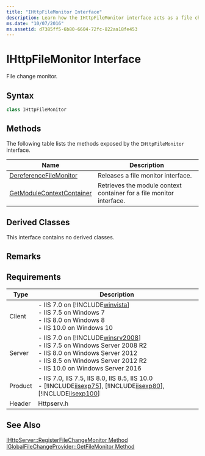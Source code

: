 ```yaml
---
title: "IHttpFileMonitor Interface"
description: Learn how the IHttpFileMonitor interface acts as a file change monitor.
ms.date: "10/07/2016"
ms.assetid: d7385ff5-6b80-6604-72fc-822aa18fe453
---
```

# IHttpFileMonitor Interface
File change monitor.  
  
## Syntax  
  
```cpp  
class IHttpFileMonitor  
```  
  
## Methods  
 The following table lists the methods exposed by the `IHttpFileMonitor` interface.  
  
|Name|Description|  
|----------|-----------------|  
|[DereferenceFileMonitor](../../web-development-reference/native-code-api-reference/ihttpfilemonitor-dereferencefilemonitor-method.md)|Releases a file monitor interface.|  
|[GetModuleContextContainer](../../web-development-reference/native-code-api-reference/ihttpfilemonitor-getmodulecontextcontainer-method.md)|Retrieves the module context container for a file monitor interface.|  
  
## Derived Classes  
 This interface contains no derived classes.  
  
## Remarks  
  
## Requirements  
  
|Type|Description|  
|----------|-----------------|  
|Client|-   IIS 7.0 on [!INCLUDE[winvista](../../wmi-provider/includes/winvista-md.md)]<br />-   IIS 7.5 on Windows 7<br />-   IIS 8.0 on Windows 8<br />-   IIS 10.0 on Windows 10|  
|Server|-   IIS 7.0 on [!INCLUDE[winsrv2008](../../wmi-provider/includes/winsrv2008-md.md)]<br />-   IIS 7.5 on Windows Server 2008 R2<br />-   IIS 8.0 on Windows Server 2012<br />-   IIS 8.5 on Windows Server 2012 R2<br />-   IIS 10.0 on Windows Server 2016|  
|Product|-   IIS 7.0, IIS 7.5, IIS 8.0, IIS 8.5, IIS 10.0<br />-   [!INCLUDE[iisexp75](../../web-development-reference/native-code-api-reference/includes/iisexp75-md.md)], [!INCLUDE[iisexp80](../../web-development-reference/native-code-api-reference/includes/iisexp80-md.md)], [!INCLUDE[iisexp100](../../web-development-reference/native-code-api-reference/includes/iisexp100-md.md)]|  
|Header|Httpserv.h|  
  
## See Also  
 [IHttpServer::RegisterFileChangeMonitor Method](../../web-development-reference/native-code-api-reference/ihttpserver-registerfilechangemonitor-method.md)   
 [IGlobalFileChangeProvider::GetFileMonitor Method](../../web-development-reference/native-code-api-reference/iglobalfilechangeprovider-getfilemonitor-method.md)
